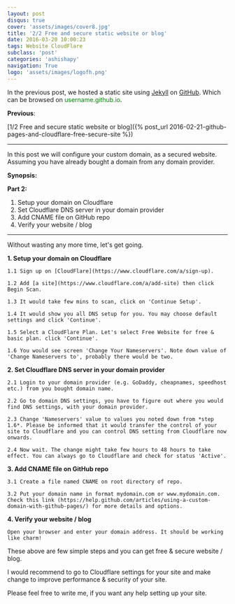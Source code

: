 ```yaml
---
layout: post
disqus: true
cover: 'assets/images/cover8.jpg'
title: '2/2 Free and secure static website or blog'
date: 2016-03-20 10:00:23
tags: Website CloudFlare
subclass: 'post'
categories: 'ashishapy'
navigation: True
logo: 'assets/images/logofh.png'
---
```


In the previous post, we hosted a static site using [Jekyll](http://jekyllrb.com/) on [GitHub](https://github.com).
Which can be browsed on <font color="green">username.github.io</font>.

**Previous**:

[1/2 Free and secure static website or blog]({% post_url 2016-02-21-github-pages-and-cloudflare-free-secure-site %})

---

In this post we will configure your custom domain, as a secured website. Assuming you have already bought a domain from any domain provider.

**Synopsis:**

**Part 2:**

1. Setup your domain on Cloudflare
2. Set Cloudflare DNS server in your domain provider
3. Add CNAME file on GitHub repo
4. Verify your website / blog

-----

Without wasting any more time, let's get going.

**1. Setup your domain on Cloudflare**

    1.1 Sign up on [CloudFlare](https://www.cloudflare.com/a/sign-up).
    
    1.2 Add [a site](https://www.cloudflare.com/a/add-site) then click Begin Scan.
    
    1.3 It would take few mins to scan, click on 'Continue Setup'.
    
    1.4 It would show you all DNS setup for you. You may choose default settings and click 'Continue'.
    
    1.5 Select a CloudFlare Plan. Let's select Free Website for free & basic plan. click 'Continue'.
    
    1.6 You would see screen 'Change Your Nameservers'. Note down value of 'Change Nameservers to', probably there would be two.
    
**2. Set Cloudflare DNS server in your domain provider**

    2.1 Login to your domain provider (e.g. GoDaddy, cheapnames, speedhost etc.) from you bought domain name.
    
    2.2 Go to domain DNS settings, you have to figure out where you would find DNS settings, with your domain provider.
    
    2.3 Change 'Nameservers' value to values you noted down from *step 1.6*. Please be informed that it would transfer the control of your site to Cloudflare and you can control DNS setting from Cloudflare now onwards.
    
    2.4 Now wait. The change might take few hours to 48 hours to take effect. You can always go to Cloudflare and check for status 'Active'.
    
**3. Add CNAME file on GitHub repo**

    3.1 Create a file named CNAME on root directory of repo.
    
    3.2 Put your domain name in format mydomain.com or www.mydomain.com. Check this link (https://help.github.com/articles/using-a-custom-domain-with-github-pages/) for more details and options.

**4. Verify your website / blog**

    Open your browser and enter your domain address. It should be working like charm!
    
These above are few simple steps and you can get free & secure website / blog.

I would recommend to go to Cloudflare settings for your site and make change to improve performance & security of your site.

Please feel free to write me, if you want any help setting up your site.